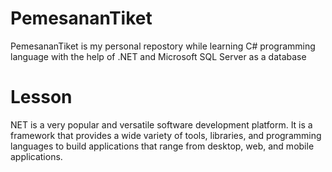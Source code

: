 # PemesananTiket
PemesananTiket is my personal repostory while learning C# programming language with the help of .NET and Microsoft SQL Server as a database

# Lesson
NET is a very popular and versatile software development platform. It is a framework that provides a wide variety of tools, libraries, and programming languages to build applications that range from desktop, web, and mobile applications.
